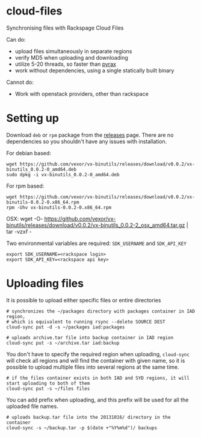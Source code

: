 cloud-files
===========

Synchronising files with Rackspage Cloud Files

Can do:

* upload files simultaneously in separate regions
* verify MD5 when uploading and downloading
* utilize 5-20 threads, so faster than [pyrax][pyrax]
* work without dependencies, using a single statically built binary


Cannot do:

* Work with openstack providers, other than rackspace

Setting up
=========

Download ``deb`` or ``rpm`` package from the [releases][releases] page. There are no dependencies
so you shouldn't have any issues with installation.


For debian based:

    wget https://github.com/vexor/vx-binutils/releases/download/v0.0.2/vx-binutils_0.0.2-0_amd64.deb
    sudo dpkg -i vx-binutils_0.0.2-0_amd64.deb

For rpm based:

    wget https://github.com/vexor/vx-binutils/releases/download/v0.0.2/vx-binutils-0.0.2-0.x86_64.rpm
    rpm -Uhv vx-binutils-0.0.2-0.x86_64.rpm

OSX:
    wget -O- https://github.com/vexor/vx-binutils/releases/download/v0.0.2/vx-binutils_0.0.2-2_osx_amd64.tar.gz | tar -vzxf -

Two environmental variables are required:  ``SDK_USERNAME`` and ``SDK_API_KEY``

    export SDK_USERNAME=<rackspace login>
    export SDK_API_KEY=<rackspace api key>

Uploading files
===============

It is possible to upload either specific files or entire directories

    # synchronizes the ~/packages directory with packages container in IAD region,
    # which is equivalent to running rsync --delete SOURCE DEST
    cloud-sync put -d -s ~/packages iad:packages

    # uploads archive.tar file into backup container in IAD region
    cloud-sync put -s ~/archive.tar iad:backup

You don't have to specify the required region when uploading, ``cloud-sync`` will check all regions
and will find the container with given name, so it is possible to upload multiple files into several regions
at the same time.


  
    # if the files container exists in both IAD and SYD regions, it will start uploading to both of them
    cloud-sync put -s ~/files files

You can add prefix when uploading, and this prefix will be used for all the uploaded file names.

    
    # uploads backup.tar file into the 20131016/ directory in the container
    cloud-sync -s ~/backup.tar -p $(date +"%Y%m%d")/ backups


[pyrax]: https://github.com/rackspace/pyrax
[releases]: https://github.com/vexor/vx-binutils/releases
